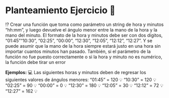 # Planteamiento Ejercicio 💭 

⁉️ Crear una función que toma como parámetro un string de hora y minutos “hh:mm”, y luego devuelve el ángulo menor entre la mano de la hora y la mano del minuto. El formato de la hora y minutos debe ser con dos dígitos, “01:45”“10:30”, “02:25”, “00:00”, “12:30”, “12:05”, “12:12”, “12:27”. Y se puede asumir que la mano de la hora siempre estará justo en una hora sin importar cuantos minutos han pasado. También, si el parámetro de la función no fue puesto correctamente o si la hora y minuto no es numérico, la función debe tirar un error

**Ejemplos:** 💻
Las siguientes horas y minutos deben de regresar los siguientes valores de ángulos menores:
“01:45” = 120 💡 “10:30” = 120 💡 “02:25” = 90 💡 “00:00” = 0   💡
“12:30” = 180 💡 “12:05” = 30  💡 “12:12” = 72 💡 “12:27” = 162 💡